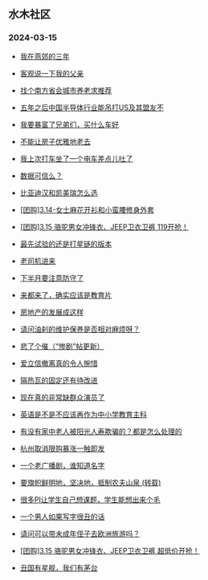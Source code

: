 ## 水木社区 
### 2024-03-15

+ [我在燕郊的三年](https://www.mysmth.net/nForum/article/OurEstate/2921626)

+ [客观说一下我的父亲](https://www.mysmth.net/nForum/article/FamilyLife/1766622044)

+ [找个南方省会城市养老求推荐](https://www.mysmth.net/nForum/article/Geography/577361)

+ [五年之后中国半导体行业能吊打US及其盟友不](https://www.mysmth.net/nForum/article/METech/474989)

+ [我要暴富了兄弟们，买什么车好](https://www.mysmth.net/nForum/article/Stock/10814222)

+ [不能让房子优雅地老去](https://www.mysmth.net/nForum/article/MyFamily/250488)

+ [我上次打车坐了一个电车差点儿吐了](https://www.mysmth.net/nForum/article/GreenAuto/1502428)

+ [数据可信么？](https://www.mysmth.net/nForum/article/WorkingLife/7210)

+ [比亚迪汉和凯美瑞怎么选](https://www.mysmth.net/nForum/article/AutoWorld/1944788843)

+ [[团购]3.14-女士麻花开衫和小蛮腰修身外套](https://www.mysmth.net/nForum/article/ADAgent_TG/1318726)

+ [[团购]3.15 骆驼男女冲锋衣、JEEP卫衣卫裤 119开抢！](https://www.mysmth.net/nForum/article/ADAgent_TG/1318808)

+ [最先试验的还是打星链的版本](https://www.mysmth.net/nForum/article/Aero/430167)

+ [老司机进来](https://www.mysmth.net/nForum/article/GreenAuto/1503808)

+ [下半月要注意防守了](https://www.mysmth.net/nForum/article/Stock/10814794)

+ [来都来了，确实应该是教育片](https://www.mysmth.net/nForum/article/FamilyLife/1766622830)

+ [房地产的发展成这样](https://www.mysmth.net/nForum/article/OurEstate/2922702)

+ [请问油刹的维护保养是否相对麻烦呀？](https://www.mysmth.net/nForum/article/Cyclone/1012015)

+ [悲了个催（“惨剧”帖更新）](https://www.mysmth.net/nForum/article/MyFamily/247149)

+ [爱立信撤离真的令人惋惜](https://www.mysmth.net/nForum/article/WorkingLife/7100)

+ [隔热瓦的固定还有待改进](https://www.mysmth.net/nForum/article/Aero/430117)

+ [现在真的非常缺群众演员了](https://www.mysmth.net/nForum/article/TV/1677704)

+ [英语是不是不应该再作为中小学教育主科](https://www.mysmth.net/nForum/article/Reader/740326)

+ [有没有家中老人被阳光人寿欺骗的？都是怎么处理的](https://www.mysmth.net/nForum/article/FamilyLife/1766620039)

+ [杭州取消限购暴涨一触即发](https://www.mysmth.net/nForum/article/OurEstate/2922302)

+ [一个老广播剧，谁知道名字](https://www.mysmth.net/nForum/article/Nostalgia/32917)

+ [要旗帜鲜明地，坚决地，抵制农夫山泉 (转载)](https://www.mysmth.net/nForum/article/WorkingLife/7724)

+ [很多PI让学生自己想课题，学生能想出来个毛](https://www.mysmth.net/nForum/article/QingJiao/852361)

+ [一个男人如果写字很丑的话](https://www.mysmth.net/nForum/article/Age/20349322)

+ [请问可以带未成年侄子去欧洲旅游吗？](https://www.mysmth.net/nForum/article/Travel/985216)

+ [[团购]3.15 骆驼男女冲锋衣、JEEP卫衣卫裤 超低价开抢！](https://www.mysmth.net/nForum/article/ADAgent_TG/1318808)

+ [丑国有星舰，我们有茅台](https://www.mysmth.net/nForum/article/Stock/10814799)

